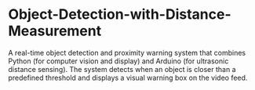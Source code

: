 # Object-Detection-with-Distance-Measurement
A real-time object detection and proximity warning system that combines Python (for computer vision and display) and Arduino (for ultrasonic distance sensing). The system detects when an object is closer than a predefined threshold and displays a visual warning box on the video feed.
